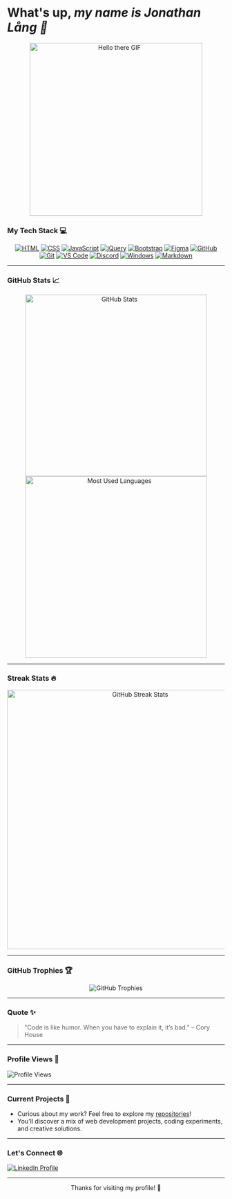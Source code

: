 # What's up, **_my name is Jonathan Lång 🌴_**

<p align="center">
  <img src="https://media.giphy.com/media/v1.Y2lkPTc5MGI3NjExdXljdHBvNXlyZHpmd2piYnZybmJkcGJpbjh6cjV4bjVyYXB6NzY3YiZlcD12MV9naWZzX3NlYXJjaCZjdD1n/xTiIzJSKB4l7xTouE8/giphy.gif" alt="Hello there GIF" width="400" />
</p>

### My Tech Stack 💻

<p align="center">
  <a href="https://developer.mozilla.org/en-US/docs/Web/HTML" target="_blank"><img src="https://skillicons.dev/icons?i=html" alt="HTML" /></a>
  <a href="https://developer.mozilla.org/en-US/docs/Web/CSS" target="_blank"><img src="https://skillicons.dev/icons?i=css" alt="CSS" /></a>
  <a href="https://developer.mozilla.org/en-US/docs/Web/JavaScript" target="_blank"><img src="https://skillicons.dev/icons?i=js" alt="JavaScript" /></a>
  <a href="https://jquery.com/" target="_blank"><img src="https://skillicons.dev/icons?i=jquery" alt="jQuery" /></a>
  <a href="https://getbootstrap.com/" target="_blank"><img src="https://skillicons.dev/icons?i=bootstrap" alt="Bootstrap" /></a>
  <a href="https://www.figma.com/" target="_blank"><img src="https://skillicons.dev/icons?i=figma" alt="Figma" /></a>
  <a href="https://github.com/" target="_blank"><img src="https://skillicons.dev/icons?i=github" alt="GitHub" /></a>
  <a href="https://git-scm.com/" target="_blank"><img src="https://skillicons.dev/icons?i=git" alt="Git" /></a>
  <a href="https://code.visualstudio.com/" target="_blank"><img src="https://skillicons.dev/icons?i=vscode" alt="VS Code" /></a>
  <a href="https://discord.com/" target="_blank"><img src="https://skillicons.dev/icons?i=discord" alt="Discord" /></a>
  <a href="https://www.microsoft.com/en-us/windows" target="_blank"><img src="https://skillicons.dev/icons?i=windows" alt="Windows" /></a>
  <a href="https://www.markdownguide.org/" target="_blank"><img src="https://skillicons.dev/icons?i=markdown" alt="Markdown" /></a>
</p>


---

### GitHub Stats 📈

<div align="center">
  <img src="https://github-readme-stats.vercel.app/api?username=jonathanlaang&show_icons=true&theme=radical" alt="GitHub Stats" width="420" />
</div>
<div align="center">
  <img src="https://github-readme-stats.vercel.app/api/top-langs/?username=jonathanlaang&layout=compact&theme=radical" alt="Most Used Languages" width="420" />
</div>

---

### Streak Stats 🔥

<div align="center">
  <img src="https://streak-stats.demolab.com/?user=jonathanlaang&theme=radical" alt="GitHub Streak Stats" width="600" />
</div>

---

### GitHub Trophies 🏆

<div align="center">
  <img src="https://github-profile-trophy.vercel.app/?username=jonathanlaang&theme=radical&no-frame=true&margin-w=15&margin-h=15" alt="GitHub Trophies" />
</div>

---

### Quote ✨

> "Code is like humor. When you have to explain it, it’s bad." – Cory House

---

### Profile Views 👀

<p align="left">
  <img src="https://hits.seeyoufarm.com/api/count/incr/badge.svg?url=https://github.com/jonathanlaang/&title=Profile%20Views" alt="Profile Views" />
</p>

---

### Current Projects 🚀

- Curious about my work? Feel free to explore my [repositories](https://github.com/jonathanlaang?tab=repositories)!
- You'll discover a mix of web development projects, coding experiments, and creative solutions.

---

### Let's Connect 🌐

<p align="left">
  <a href="https://www.linkedin.com/in/jonathanlång" target="_blank">
    <img src="https://img.shields.io/badge/LinkedIn-0077B5?style=flat&logo=linkedin&logoColor=white" alt="LinkedIn Profile" />
  </a>
</p>

---

<p align="center">Thanks for visiting my profile! 🌴</p>
